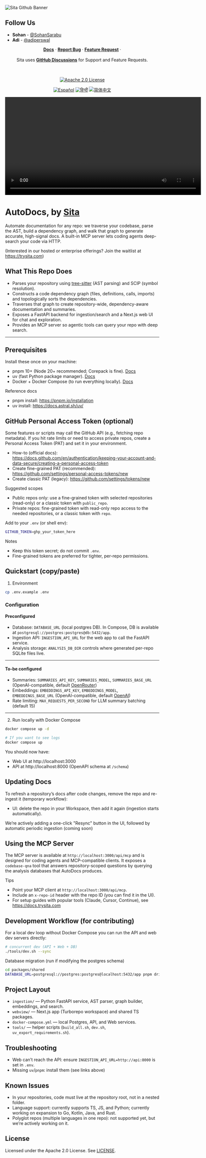 ![Sita Github Banner](https://raw.githubusercontent.com/TrySita/AutoDocs/refs/heads/main/assets/sita-og.png)

## Follow Us
- **Sohan** - [@SohanSarabu](https://x.com/SohanSarabu)
- **Adi** - [@adiperswal](https://x.com/adiperswal)

<div align="center">
   <div>
      <a href="https://docs.trysita.com"><strong>Docs</strong></a> ·
      <a href="https://github.com/TrySita/AutoDocs/issues"><strong>Report Bug</strong></a> ·
      <a href="https://langfuse.com/ideas"><strong>Feature Request</strong></a> ·
   </div>
   <br/>
   <span>Sita uses <a href="https://github.com/orgs/TrySita/discussions"><strong>GitHub Discussions</strong></a>  for Support and Feature Requests.</span>
   <br/>
   <br/>
   <br/>
   <div>
   </div>
</div>

<p align="center">
   <a href="./LICENSE">
   <img src="https://img.shields.io/badge/License-Apache%202.0-E11311.svg" alt="Apache 2.0 License">
   </a>
</p>

<p align="center">
  <a href="./readmes/README.zh-CN.md"><img alt="Español" src="https://img.shields.io/badge/Español-d9d9d9"></a>
  <a href="./readmes/README.zh-CN.md"><img alt="हिन्दी" src="https://img.shields.io/badge/Hindi-d9d9d9"></a>
    <a href="./readmes/README.zh-CN.md"><img alt="简体中文" src="https://img.shields.io/badge/简体中文-d9d9d9"></a>
</p>

<video width="640" controls>
 <source src="https://github.com/TrySita/AutoDocs/raw/refs/heads/main/assets/sita%20demo.mp4" type="video/mp4">
 Your browser does not support the video tag.
</video>

# AutoDocs, by [Sita](https://trysita.com)

Automate documentation for any repo: we traverse your codebase, parse the AST, build a dependency graph, and walk that graph to generate accurate, high-signal docs. A built-in MCP server lets coding agents deep-search your code via HTTP.

(Interested in our hosted or enterprise offerings? Join the waitlist at https://trysita.com)

## What This Repo Does

- Parses your repository using [tree-sitter](https://github.com/tree-sitter/tree-sitter) (AST parsing) and SCIP (symbol resolution).
- Constructs a code dependency graph (files, definitions, calls, imports) and topologically sorts the dependencies.
- Traverses that graph to create repository-wide, dependency-aware documentation and summaries.
- Exposes a FastAPI backend for ingestion/search and a Next.js web UI for chat and exploration.
- Provides an MCP server so agentic tools can query your repo with deep search.

---

## Prerequisites

Install these once on your machine:

- pnpm 10+ (Node 20+ recommended; Corepack is fine). [Docs](https://pnpm.io/installation)
- uv (fast Python package manager). [Docs](https://docs.astral.sh/uv/)
- Docker + Docker Compose (to run everything locally). [Docs](https://docs.docker.com/engine/install/)

Reference docs

- pnpm install: https://pnpm.io/installation
- uv install: https://docs.astral.sh/uv/

## GitHub Personal Access Token (optional)

Some features or scripts may call the GitHub API (e.g., fetching repo metadata). If you hit rate limits or need to access private repos, create a Personal Access Token (PAT) and set it in your environment.

- How-to (official docs): https://docs.github.com/en/authentication/keeping-your-account-and-data-secure/creating-a-personal-access-token
- Create fine-grained PAT (recommended): https://github.com/settings/personal-access-tokens/new
- Create classic PAT (legacy): https://github.com/settings/tokens/new

Suggested scopes

- Public repos only: use a fine-grained token with selected repositories (read-only) or a classic token with `public_repo`.
- Private repos: fine-grained token with read-only repo access to the needed repositories, or a classic token with `repo`.

Add to your `.env` (or shell env):

```bash
GITHUB_TOKEN=ghp_your_token_here
```

Notes

- Keep this token secret; do not commit `.env`.
- Fine-grained tokens are preferred for tighter, per-repo permissions.

## Quickstart (copy/paste)

1. Environment

```bash
cp .env.example .env
```

### Configuration

#### Preconfigured

- Database: `DATABASE_URL` (local postgres DB). In Compose, DB is available at `postgresql://postgres:postgres@db:5432/app`.
- Ingestion API: `INGESTION_API_URL` for the web app to call the FastAPI service.
- Analysis storage: `ANALYSIS_DB_DIR` controls where generated per-repo SQLite files live.

---

#### To-be configured

- Summaries: `SUMMARIES_API_KEY`, `SUMMARIES_MODEL`, `SUMMARIES_BASE_URL` (OpenAI-compatible, default [OpenRouter](https://openrouter.ai/))
- Embeddings: `EMBEDDINGS_API_KEY`, `EMBEDDINGS_MODEL`, `EMBEDDINGS_BASE_URL` (OpenAI-compatible, default [OpenAI](https://openai.com/api/))
- Rate limiting: `MAX_REQUESTS_PER_SECOND` for LLM summary batching (default 15)

---

2. Run locally with Docker Compose

```bash
docker compose up -d

# If you want to see logs
docker compose up
```

You should now have:

- Web UI at http://localhost:3000
- API at http://localhost:8000 (OpenAPI schema at `/schema`)

## Updating Docs

To refresh a repository’s docs after code changes, remove the repo and re-ingest it (temporary workflow):

- UI: delete the repo in your Workspace, then add it again (ingestion starts automatically).

We’re actively adding a one-click "Resync" button in the UI, followed by automatic periodic ingestion (coming soon)

## Using the MCP Server

The MCP server is available at `http://localhost:3000/api/mcp` and is designed for coding agents and MCP-compatible clients. It exposes a `codebase-qna` tool that answers repository-scoped questions by querying the analysis databases that AutoDocs produces.

Tips

- Point your MCP client at `http://localhost:3000/api/mcp`.
- Include an `x-repo-id` header with the repo ID (you can find it in the UI).
- For setup guides with popular tools (Claude, Cursor, Continue), see https://docs.trysita.com

## Development Workflow (for contributing)

For a local dev loop without Docker Compose you can run the API and web dev servers directly:

```bash
# concurrent dev (API + Web + DB)
./tools/dev.sh --sync
```

Database migration (run if modifying the postgres schema)

```bash
cd packages/shared
DATABASE_URL=postgresql://postgres:postgres@localhost:5432/app pnpm drizzle-kit push --config drizzle.main.config.ts
```

## Project Layout

- `ingestion/` — Python FastAPI service, AST parser, graph builder, embeddings, and search.
- `webview/` — Next.js app (Turborepo workspace) and shared TS packages.
- `docker-compose.yml` — local Postgres, API, and Web services.
- `tools/` — helper scripts (`build_all.sh`, `dev.sh`, `uv_export_requirements.sh`).

## Troubleshooting

- Web can’t reach the API: ensure `INGESTION_API_URL=http://api:8000` is set in `.env`.
- Missing `uv`/`pnpm`: install them (see links above)

## Known Issues

- In your repositories, code must live at the repository root, not in a nested folder.
- Language support: currently supports TS, JS, and Python; currently working on expansion to Go, Kotlin, Java, and Rust.
- Polyglot repos (multiple languages in one repo): not supported yet, but we’re actively working on it.

## License

Licensed under the Apache 2.0 License. See [LICENSE](./LICENSE).
